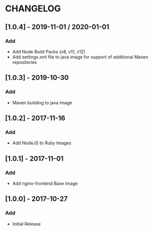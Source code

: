 # CHANGELOG

## [1.0.4] - 2019-11-01 / 2020-01-01
### Add
- Add Node Build Packs (v8, v11, v12)
- Add settings.xml file to java image for support of additional Maven repositories

## [1.0.3] - 2019-10-30
### Add
- Maven building to java image

## [1.0.2] - 2017-11-16
### Add
- Add NodeJS to Ruby Images

## [1.0.1] - 2017-11-01
### Add
- Add nginx-frontend Base Image

## [1.0.0] - 2017-10-27
### Add
- Initial Release
